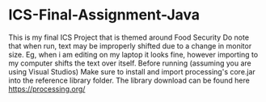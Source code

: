 # ICS-Final-Assignment-Java
This is my final ICS Project that is themed around Food Security
Do note that when run, text may be improperly shifted due to a change in monitor size. Eg, when i am editing on my laptop it looks fine, however importing to my computer shifts the text over itself.
Before running (assuming you are using Visual Studios) Make sure to install and import processing's core.jar into the reference library folder. The library download can be found here https://processing.org/
